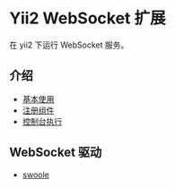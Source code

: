 # Yii2 WebSocket 扩展

在 yii2 下运行 WebSocket 服务。

## 介绍
- [基本使用](usage.md)
- [注册组件](compoent.md)
- [控制台执行](console.md)

## WebSocket 驱动
- [swoole](dirver-swoole.md)
